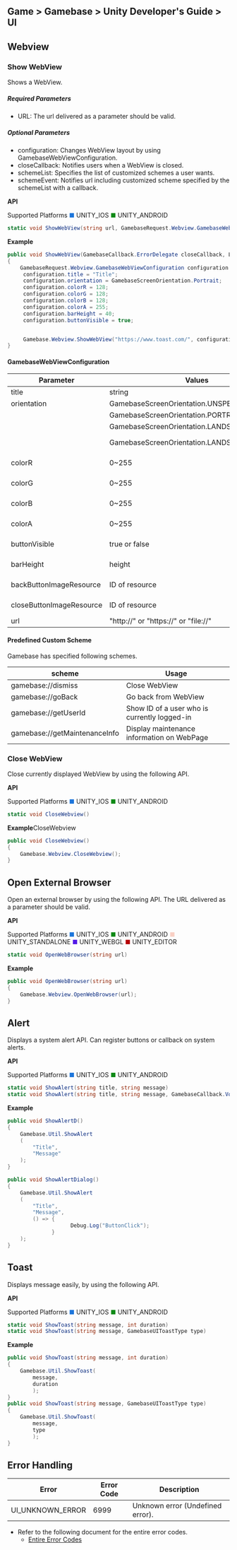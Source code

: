 ## Game > Gamebase > Unity Developer's Guide > UI

## Webview

### Show WebView

Shows a WebView.<br/>

##### Required Parameters
* URL: The url delivered as a parameter should be valid.

##### Optional Parameters
* configuration: Changes WebView layout by using GamebaseWebViewConfiguration.
* closeCallback: Notifies users when a WebView is closed.
* schemeList: Specifies the list of customized schemes a user wants.
* schemeEvent: Notifies url including customized scheme specified by the schemeList with a callback.

**API**

Supported Platforms
<span style="color:#1D76DB; font-size: 10pt">■</span> UNITY_IOS
<span style="color:#0E8A16; font-size: 10pt">■</span> UNITY_ANDROID

```cs
static void ShowWebView(string url, GamebaseRequest.Webview.GamebaseWebViewConfiguration configuration = null, GamebaseCallback.ErrorDelegate closeCallback = null, List<string> schemeList = null, GamebaseCallback.GamebaseDelegate<string> schemeEvent = null)
```

**Example**
```cs
public void ShowWebView(GamebaseCallback.ErrorDelegate closeCallback, List<string> schemeList, GamebaseCallback.GamebaseDelegate<string> schemeEvent)
{
    GamebaseRequest.Webview.GamebaseWebViewConfiguration configuration = new GamebaseRequest.Webview.GamebaseWebViewConfiguration();
     configuration.title = "Title";
     configuration.orientation = GamebaseScreenOrientation.Portrait;
     configuration.colorR = 128;
     configuration.colorG = 128;
     configuration.colorB = 128;
     configuration.colorA = 255;
     configuration.barHeight = 40;
     configuration.buttonVisible = true;


     Gamebase.Webview.ShowWebView("https://www.toast.com/", configuration, closeCallback, schemeList, schemeEvent);
}
```


#### GamebaseWebViewConfiguration

| Parameter | Values | Description |
| ------------------------ | ---------------------------------------- | --------------------------- |
| title                    | string                                   | Title of WebView                 |
| orientation              | GamebaseScreenOrientation.UNSPECIFIED    | Unspecified |
|                          | GamebaseScreenOrientation.PORTRAIT       | Portrait Mode                      |
|                          | GamebaseScreenOrientation.LANDSCAPE      | Landscape Mode                       |
|                          | GamebaseScreenOrientation.LANDSCAPE_REVERSE | Reverse Landscape              |
| colorR                   | 0~255                                    | Color of Navigation Bar: Alpha            |
| colorG                   | 0~255                                    | Color of Navigation Bar: R                 |
| colorB                   | 0~255                                    | Color of Navigation Bar: G               |
| colorA                   | 0~255                                    | Color of Navigation Bar: B                |
| buttonVisible            | true or false                            | Activate/Deactivate Go Back Button           |
| barHeight                | height                                   | Height of Navigation Bar                  |
| backButtonImageResource  | ID of resource                           | Image of Go Back Button                |
| closeButtonImageResource | ID of resource | Image of Close Button |
| url | "http://" or "https://" or "file://" | Web URL |

#### Predefined Custom Scheme

Gamebase has specified following schemes.

| scheme | Usage |
| ----------------------------- | ------------------------------ |
| gamebase://dismiss | Close WebView |
| gamebase://goBack | Go back from WebView |
| gamebase://getUserId          | Show ID of a user who is currently logged-in |
| gamebase://getMaintenanceInfo | Display maintenance information on WebPage |


### Close WebView

Close currently displayed WebView by using the following API.

**API**

Supported Platforms
<span style="color:#1D76DB; font-size: 10pt">■</span> UNITY_IOS
<span style="color:#0E8A16; font-size: 10pt">■</span> UNITY_ANDROID

```cs
static void CloseWebview()
```

**Example**CloseWebview
```cs
public void CloseWebview()
{
    Gamebase.Webview.CloseWebview();
}
```


## Open External Browser

Open an external browser by using the following API. The URL delivered as a parameter should be valid.

**API**

Supported Platforms
<span style="color:#1D76DB; font-size: 10pt">■</span> UNITY_IOS
<span style="color:#0E8A16; font-size: 10pt">■</span> UNITY_ANDROID
<span style="color:#F9D0C4; font-size: 10pt">■</span> UNITY_STANDALONE
<span style="color:#5319E7; font-size: 10pt">■</span> UNITY_WEBGL
<span style="color:#B60205; font-size: 10pt">■</span> UNITY_EDITOR

```cs
static void OpenWebBrowser(string url)
```

**Example**
```cs
public void OpenWebBrowser(string url)
{
    Gamebase.Webview.OpenWebBrowser(url);
}
```


## Alert

Displays a system alert API.
Can register buttons or callback on system alerts. 

**API**

Supported Platforms
<span style="color:#1D76DB; font-size: 10pt">■</span> UNITY_IOS
<span style="color:#0E8A16; font-size: 10pt">■</span> UNITY_ANDROID

```cs
static void ShowAlert(string title, string message)
static void ShowAlert(string title, string message, GamebaseCallback.VoidDelegate buttonCallback)
```

**Example**
```cs
public void ShowAlertD()
{
    Gamebase.Util.ShowAlert
    (
        "Title",
        "Message"
    );
}

public void ShowAlertDialog()
{
    Gamebase.Util.ShowAlert
    (
        "Title",
        "Message",
        () => {
                    Debug.Log("ButtonClick");
              }
    );
}
```

## Toast

Displays message easily, by using the following API.

**API**

Supported Platforms
<span style="color:#1D76DB; font-size: 10pt">■</span> UNITY_IOS
<span style="color:#0E8A16; font-size: 10pt">■</span> UNITY_ANDROID

```cs
static void ShowToast(string message, int duration)
static void ShowToast(string message, GamebaseUIToastType type)
```

**Example**
```cs
public void ShowToast(string message, int duration)
{
    Gamebase.Util.ShowToast(
        message,
        duration
        );
}
public void ShowToast(string message, GamebaseUIToastType type)
{
    Gamebase.Util.ShowToast(
        message,
        type
        );
}
```

## Error Handling

| Error              | Error Code | Description                 |
| ------------------ | ---------- | --------------------------- |
| UI\_UNKNOWN\_ERROR | 6999       | Unknown error (Undefined error). |

* Refer to the following document for the entire error codes.
    * [Entire Error Codes](./error-code/#client-sdk)